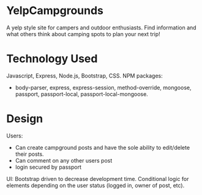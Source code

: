 # YelpCampgrounds
A yelp style site for campers and outdoor enthusiasts. Find information and what others think about camping spots to plan your next trip!

# Technology Used
Javascript, Express, Node.js, Bootstrap, CSS.
NPM packages: 
- body-parser, express, express-session, method-override, mongoose, passport, passport-local, passport-local-mongoose.

# Design
Users: 
- Can create campground posts and have the sole ability to edit/delete their posts.
- Can comment on any other users post
- login secured by passport

UI: Bootstrap driven to decrease development time. Conditional logic for elements depending on the user status (logged in, owner of post, etc).
